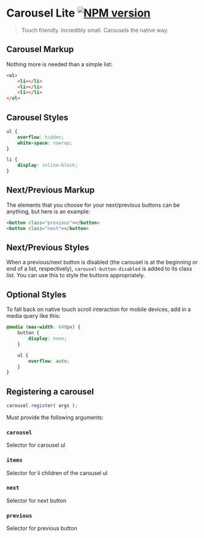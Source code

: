 # Carousel Lite [![NPM version](https://badge.fury.io/js/carousel-lite.png)](https://www.npmjs.com/package/carousel-lite)

> Touch friendly. Incredibly small. Carousels the native way.

## Carousel Markup
Nothing more is needed than a simple list:
```html
<ul>
    <li></li>
    <li></li>
    <li></li>
</ul>
```

## Carousel Styles
```css
ul {
    overflow: hidden;
    white-space: nowrap;
}

li {
    display: inline-block;
}
```

## Next/Previous Markup
The elements that you choose for your next/previous buttons can be anything, but here is an example:

```html
<button class="previous"></button>
<button class="next"></button>
```

## Next/Previous Styles
When a previous/next button is disabled (the carousel is at the beginning or end of a list, respectively), `carousel-button-disabled` is added to its class list. You can use this to style the buttons appropriately.

## Optional Styles
To fall back on native touch scroll interaction for mobile devices, add in a media query like this:

```css
@media (max-width: 640px) {
    button {
        display: none;
    }

    ul {
        overflow: auto;
    }
}

```

## Registering a carousel
```js
carousel.register( args );
```
Must provide the following arguments:

### `carousel`
Selector for carousel ul

### `items`
Selector for li children of the carousel ul

### `next`
Selector for next button

### `previous`
Selector for previous button
